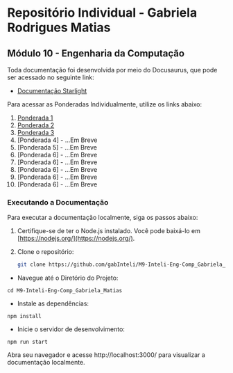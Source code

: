 # Repositório Individual - Gabriela Rodrigues Matias 
## Módulo 10 - Engenharia da Computação 

Toda documentação foi desenvolvida por meio do Docusaurus, que pode ser acessado no seguinte link:

- [Documentação Starlight](https://gabinteli.github.io/M10-Inteli-Eng-Comp_Gabriela_Matias/)

Para acessar as Ponderadas Individualmente, utilize os links abaixo:

1. [Ponderada 1](https://gabinteli.github.io/M10-Inteli-Eng-Comp_Gabriela_Matias/ponderada1/solution/)
2. [Ponderada 2](https://gabinteli.github.io/M10-Inteli-Eng-Comp_Gabriela_Matias/ponderada2/solution/)
3. [Ponderada 3](https://gabinteli.github.io/M10-Inteli-Eng-Comp_Gabriela_Matias/ponderada3/solution/)
4. [Ponderada 4]  - ...Em Breve
5. [Ponderada 5]  - ...Em Breve
6. [Ponderada 6]  - ...Em Breve
7. [Ponderada 6]  - ...Em Breve
8. [Ponderada 6]  - ...Em Breve
9. [Ponderada 6]  - ...Em Breve
10. [Ponderada 6]  - ...Em Breve

### Executando a Documentação

Para executar a documentação localmente, siga os passos abaixo:

1. Certifique-se de ter o Node.js instalado. Você pode baixá-lo em [https://nodejs.org/](https://nodejs.org/).

2. Clone o repositório:
   ```bash
   git clone https://github.com/gabInteli/M9-Inteli-Eng-Comp_Gabriela_Matias.git

- Navegue até o Diretório do Projeto:

```
cd M9-Inteli-Eng-Comp_Gabriela_Matias
```

- Instale as dependências:

```
npm install
```

- Inicie o servidor de desenvolvimento:
```
npm run start
```

Abra seu navegador e acesse http://localhost:3000/ para visualizar a documentação localmente.
